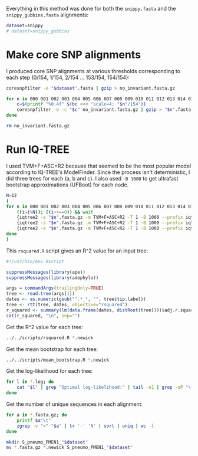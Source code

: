 Everything in this method was done for both the `snippy.fasta` and the `snippy_gubbins.fasta` alignments:
```bash
dataset=snippy
# dataset=snippy_gubbins
```



# Make core SNP alignments

I produced core SNP alignments at various thresholds corresponding to each step (0/154, 1/154, 2/154 ... 153/154, 154/154):
```bash
coresnpfilter -e "$dataset".fasta | gzip > no_invariant.fasta.gz

for n in 000 001 002 003 004 005 006 007 008 009 010 011 012 013 014 015 016 017 018 019 020 021 022 023 024 025 026 027 028 029 030 031 032 033 034 035 036 037 038 039 040 041 042 043 044 045 046 047 048 049 050 051 052 053 054 055 056 057 058 059 060 061 062 063 064 065 066 067 068 069 070 071 072 073 074 075 076 077 078 079 080 081 082 083 084 085 086 087 088 089 090 091 092 093 094 095 096 097 098 099 100 101 102 103 104 105 106 107 108 109 110 111 112 113 114 115 116 117 118 119 120 121 122 123 124 125 126 127 128 129 130 131 132 133 134 135 136 137 138 139 140 141 142 143 144 145 146 147 148 149 150 151 152 153 154; do
    c=$(printf "%0.4f" $(bc <<< "scale=4; "$n"/154"))
    coresnpfilter -e -c "$c" no_invariant.fasta.gz | gzip > "$n".fasta.gz
done

rm no_invariant.fasta.gz
```



# Run IQ-TREE

I used TVM+F+ASC+R2 because that seemed to be the most popular model according to IQ-TREE's ModelFinder. Since the process isn't deterministic, I did three trees for each (a, b and c). I also used `-B 1000` to get ultrafast bootstrap approximations (UFBoot) for each node.

```bash
N=12
(
for n in 000 001 002 003 004 005 006 007 008 009 010 011 012 013 014 015 016 017 018 019 020 021 022 023 024 025 026 027 028 029 030 031 032 033 034 035 036 037 038 039 040 041 042 043 044 045 046 047 048 049 050 051 052 053 054 055 056 057 058 059 060 061 062 063 064 065 066 067 068 069 070 071 072 073 074 075 076 077 078 079 080 081 082 083 084 085 086 087 088 089 090 091 092 093 094 095 096 097 098 099 100 101 102 103 104 105 106 107 108 109 110 111 112 113 114 115 116 117 118 119 120 121 122 123 124 125 126 127 128 129 130 131 132 133 134 135 136 137 138 139 140 141 142 143 144 145 146 147 148 149 150 151 152 153 154; do
    ((i=i%N)); ((i++==0)) && wait
    {iqtree2 -s "$n".fasta.gz -m TVM+F+ASC+R2 -T 1 -B 1000 --prefix iqtree_a_"$n"; FastRoot.py -i iqtree_a_"$n".treefile > "$n"_a.newick; mv iqtree_a_"$n".log "$n"_a.log; rm iqtree_a_"$n".*} &
    {iqtree2 -s "$n".fasta.gz -m TVM+F+ASC+R2 -T 1 -B 1000 --prefix iqtree_b_"$n"; FastRoot.py -i iqtree_b_"$n".treefile > "$n"_b.newick; mv iqtree_b_"$n".log "$n"_b.log; rm iqtree_b_"$n".*} &
    {iqtree2 -s "$n".fasta.gz -m TVM+F+ASC+R2 -T 1 -B 1000 --prefix iqtree_c_"$n"; FastRoot.py -i iqtree_c_"$n".treefile > "$n"_c.newick; mv iqtree_c_"$n".log "$n"_c.log; rm iqtree_c_"$n".*} &
done
)
```


This `rsquared.R` script gives an R^2 value for an input tree:
```R
#!/usr/bin/env Rscript

suppressMessages(library(ape))
suppressMessages(library(adephylo))

args = commandArgs(trailingOnly=TRUE)
tree <- read.tree(args[1])
dates <- as.numeric(gsub("^.*_", "", tree$tip.label))
tree <- rtt(tree, dates, objective="rsquared")
r_squared <- summary(lm(data.frame(dates, distRoot(tree))))$adj.r.squared
cat(r_squared, "\n", sep="")
```

Get the R^2 value for each tree:
```bash
../../scripts/rsquared.R *.newick
```

Get the mean bootstrap for each tree:
```bash
../../scripts/mean_bootstrap.R *.newick
```

Get the log-likelihood for each tree:
```bash
for l in *.log; do
    cat "$l" | grep "Optimal log-likelihood:" | tail -n1 | grep -oP "\-[\d\.]+"
done
```

Get the number of unique sequences in each alignment:
```bash
for a in *.fasta.gz; do
    printf $a"\t"
    zgrep -v ">" "$a" | tr '-' 'N' | sort | uniq | wc -l
done
```

```bash
mkdir S_pneumo_PMEN1_"$dataset"
mv *.fasta.gz *.newick S_pneumo_PMEN1_"$dataset"
```
